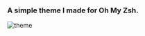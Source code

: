### A simple theme I made for Oh My Zsh.


![theme](https://github.com/VLtim43/stigmata.zsh-theme/assets/69370181/dcca4cbe-3ccf-4a58-8c3c-9ff96593adf1)
